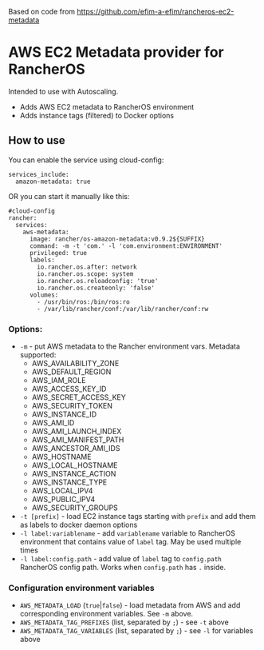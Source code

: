 Based on code from https://github.com/efim-a-efim/rancheros-ec2-metadata

# AWS EC2 Metadata provider for RancherOS

Intended to use with Autoscaling.
- Adds AWS EC2 metadata to RancherOS environment
- Adds instance tags (filtered) to Docker options

## How to use

You can enable the service using cloud-config:
```
services_include:
  amazon-metadata: true
```

OR you can start it manually like this:

```
#cloud-config
rancher:
  services:
    aws-metadata:
      image: rancher/os-amazon-metadata:v0.9.2${SUFFIX}
      command: -m -t 'com.' -l 'com.environment:ENVIRONMENT'
      privileged: true
      labels:
        io.rancher.os.after: network
        io.rancher.os.scope: system
        io.rancher.os.reloadconfig: 'true'
        io.rancher.os.createonly: 'false'
      volumes:
        - /usr/bin/ros:/bin/ros:ro
        - /var/lib/rancher/conf:/var/lib/rancher/conf:rw
```

### Options:
* `-m` - put AWS metadata to the Rancher environment vars. Metadata supported:
  * AWS_AVAILABILITY_ZONE
  * AWS_DEFAULT_REGION
  * AWS_IAM_ROLE
  * AWS_ACCESS_KEY_ID
  * AWS_SECRET_ACCESS_KEY
  * AWS_SECURITY_TOKEN
  * AWS_INSTANCE_ID
  * AWS_AMI_ID
  * AWS_AMI_LAUNCH_INDEX
  * AWS_AMI_MANIFEST_PATH
  * AWS_ANCESTOR_AMI_IDS
  * AWS_HOSTNAME
  * AWS_LOCAL_HOSTNAME
  * AWS_INSTANCE_ACTION
  * AWS_INSTANCE_TYPE
  * AWS_LOCAL_IPV4
  * AWS_PUBLIC_IPV4
  * AWS_SECURITY_GROUPS
* `-t [prefix]` - load EC2 instance tags starting with `prefix` and add them as labels to docker daemon options
* `-l label:variablename` - add `variablename` variable to RancherOS environment that contains value of `label` tag. May be used multiple times
* `-l label:config.path` - add value of `label` tag to `config.path` RancherOS config path. Works when `config.path` has `.` inside.

### Configuration environment variables
* `AWS_METADATA_LOAD` (`true`|`false`) - load metadata from AWS and add corresponding environment variables. See `-m` above.
* `AWS_METADATA_TAG_PREFIXES` (list, separated by `;`) - see `-t` above
* `AWS_METADATA_TAG_VARIABLES` (list, separated by `;`) - see `-l` for variables above